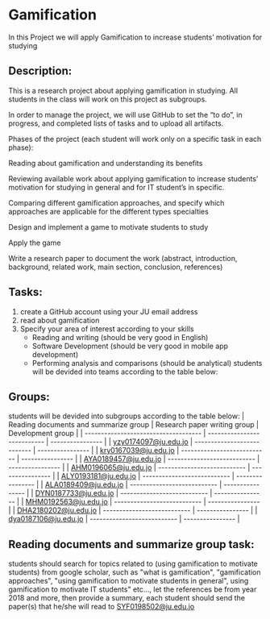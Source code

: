 # Gamification

In this Project we will apply Gamification to increase students’ motivation for studying  

## Description:

This is a research project about applying gamification in studying. All students in the class will work on this project as subgroups. 

In order to manage the project, we will use GitHub to set the “to do”, in progress, and completed lists of tasks and to upload all artifacts. 

Phases of the project (each student will work only on a specific task in each phase): 

Reading about gamification and understanding its benefits 

Reviewing available work about applying gamification to increase students’ motivation for studying in general and for IT student’s in specific. 

Comparing different gamification approaches, and specify which approaches are applicable for the different types specialties 

Design and implement a game to motivate students to study 

Apply the game  

Write a research paper to document the work (abstract, introduction, background, related work, main section, conclusion, references) 

## Tasks:

1. create a GitHub account using your JU email address 
2. read about gamification  
3. Specify your area of interest according to your skills 
   - Reading and writing (should be very good in English) 
   - Software Development (should be very good in mobile app development) 
   - Performing analysis and comparisons (should be analytical) 
students will be devided into teams according to the table below:

## Groups:

students will be devided into subgroups according to the table below:
| Reading documents and summarize group | Research paper writing group | Development group |
| ------------------------------------ | --------------------------- | ---------------- |
| yzy0174097@ju.edu.jo                 | --------------------------- | ---------------- |
| kry0167039@ju.edu.jo                 | --------------------------- | ---------------- |
| AYA0189457@ju.edu.jo                 | --------------------------- | ---------------- |
| AHM0196065@ju.edu.jo                 | --------------------------- | ---------------- |
| ALY0193181@ju.edu.jo                 | --------------------------- | ---------------- |
| ALA0189409@ju.edu.jo                 | --------------------------- | ---------------- |
| DYN0187733@ju.edu.jo                 | --------------------------- | ---------------- |
| MHM0192563@ju.edu.jo                 | --------------------------- | ---------------- |
| DHA2180202@ju.edu.jo                 | --------------------------- | ---------------- |
| dya0187106@ju.edu.jo                 | --------------------------- | ---------------- |

## Reading documents and summarize group task:

students should search for topics related to (using gamification to motivate students) from google scholar, such as "what is gamification", "gamification approaches", "using gamification to motivate students in general", using gamification to motivate IT students" etc..., let the references be from year 2018 and more, then provide a summary, each student should send the paper(s) that he/she will read to SYF0198502@ju.edu.jo



